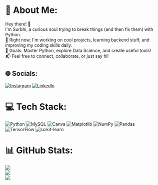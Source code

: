 # 💫 About Me:
Hey there! 👋<br>I'm Surbhi, a curious soul trying to break things (and then fix them) with Python.<br>🐍 Right now, I'm working on cool projects, learning backend stuff, and improving my coding skills daily.<br>🌟 Goals: Master Python, explore Data Science, and create useful tools!<br>📬 Feel free to connect, collaborate, or just say hi!



## 🌐 Socials:
[![Instagram](https://img.shields.io/badge/Instagram-%23E4405F.svg?logo=Instagram&logoColor=white)](https://instagram.com/surbhirikhari) [![LinkedIn](https://img.shields.io/badge/LinkedIn-%230077B5.svg?logo=linkedin&logoColor=white)](https://linkedin.com/in/surbhirikhari) 

# 💻 Tech Stack:
![Python](https://img.shields.io/badge/python-3670A0?style=plastic&logo=python&logoColor=ffdd54) ![MySQL](https://img.shields.io/badge/mysql-4479A1.svg?style=plastic&logo=mysql&logoColor=white) ![Canva](https://img.shields.io/badge/Canva-%2300C4CC.svg?style=plastic&logo=Canva&logoColor=white) ![Matplotlib](https://img.shields.io/badge/Matplotlib-%23ffffff.svg?style=plastic&logo=Matplotlib&logoColor=black) ![NumPy](https://img.shields.io/badge/numpy-%23013243.svg?style=plastic&logo=numpy&logoColor=white) ![Pandas](https://img.shields.io/badge/pandas-%23150458.svg?style=plastic&logo=pandas&logoColor=white) ![TensorFlow](https://img.shields.io/badge/TensorFlow-%23FF6F00.svg?style=plastic&logo=TensorFlow&logoColor=white) ![scikit-learn](https://img.shields.io/badge/scikit--learn-%23F7931E.svg?style=plastic&logo=scikit-learn&logoColor=white)
# 📊 GitHub Stats:
![](https://github-readme-stats.vercel.app/api?username=surbhirikhari&theme=dark&hide_border=false&include_all_commits=false&count_private=false)<br/>
![](https://nirzak-streak-stats.vercel.app/?user=surbhirikhari&theme=dark&hide_border=false)<br/>
![](https://github-readme-stats.vercel.app/api/top-langs/?username=surbhirikhari&theme=dark&hide_border=false&include_all_commits=false&count_private=false&layout=compact)

<!-- Proudly created with GPRM ( https://gprm.itsvg.in ) -->
